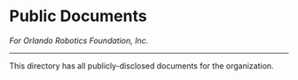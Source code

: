 # Public Documents

_For Orlando Robotics Foundation, Inc._

---

This directory has all publicly-disclosed documents for the organization.
